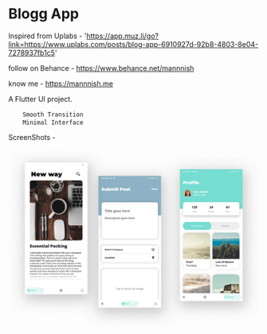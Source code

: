 # Blogg App

Inspired from Uplabs - 
'https://app.muz.li/go?link=https://www.uplabs.com/posts/blog-app-6910927d-92b8-4803-8e04-7278937fb1c5'

follow on Behance -
https://www.behance.net/mannnish

know me - 
https://mannnish.me

A Flutter UI project.

        Smooth Transition
        Minimal Interface
        

ScreenShots - 
<img src="screenshots/blogapp1.png">
